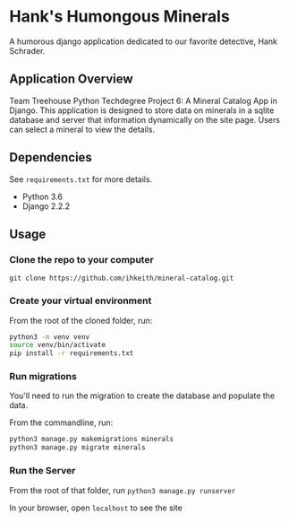 # Hank's Humongous Minerals

A humorous django application dedicated to our favorite detective, Hank Schrader.

## Application Overview

Team Treehouse Python Techdegree Project 6: A Mineral Catalog App in Django. This application is designed to store data on minerals in a sqlite database and server that information dynamically on the site page. Users can select a mineral to view the details.

## Dependencies

See `requirements.txt` for more details.

- Python 3.6
- Django 2.2.2

## Usage

### Clone the repo to your computer

`git clone https://github.com/ihkeith/mineral-catalog.git`

### Create your virtual environment

From the root of the cloned folder, run:

```bash
python3 -m venv venv
source venv/bin/activate
pip install -r requirements.txt
```

### Run migrations

You'll need to run the migration to create the database and populate the data.

From the commandline, run:

```bash
python3 manage.py makemigrations minerals
python3 manage.py migrate minerals
```

### Run the Server

From the root of that folder, run `python3 manage.py runserver`

In your browser, open `localhost` to see the site